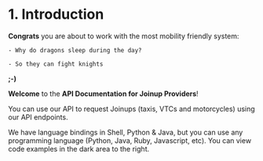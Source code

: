 # 1. Introduction

**Congrats** you are about to work with the most mobility friendly system:

    - Why do dragons sleep during the day?

    - So they can fight knights

**;-)**

**Welcome** to the **API Documentation for Joinup Providers**!

You can use our API to request Joinups (taxis, VTCs and motorcycles) using our API endpoints.

We have language bindings in Shell, Python & Java, but you can use any programming language (Python, Java, Ruby, Javascript, etc). You can view code examples in the dark area to the right.